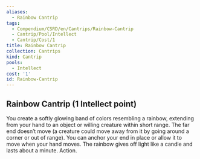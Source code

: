 ```yaml
---
aliases:
  - Rainbow Cantrip
tags:
  - Compendium/CSRD/en/Cantrips/Rainbow-Cantrip
  - Cantrip/Pool/Intellect
  - Cantrip/Cost/1
title: Rainbow Cantrip
collection: Cantrips
kind: Cantrip
pools:
  - Intellect
cost: '1'
id: Rainbow-Cantrip
---
```

## Rainbow Cantrip  (1 Intellect point)  
You create a softly glowing band of colors resembling a rainbow, extending from your hand to an object or willing creature within short range. The far end doesn’t move (a creature could move away from it by going around a corner or out of range). You can anchor your end in place or allow it to move when your hand moves. The rainbow gives off light like a candle and lasts about a minute. Action.   
  
  
  
  
